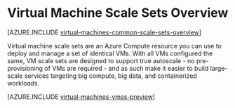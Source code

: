 <!-- deleted in Global -->

<properties
	pageTitle="Virtual Machine Scale Sets Overview | Azure"
	description="Learn more about Virtual Machine Scale Sets"
	services="virtual-machines-windows"
	documentationCenter=""
	authors="gbowerman"
	manager="timlt"
	editor=""
	tags="azure-resource-manager"/>

<tags
	ms.service="virtual-machines-windows"
	ms.date="11/11/2015"
	wacn.date=""/>

# Virtual Machine Scale Sets Overview



[AZURE.INCLUDE [virtual-machines-common-scale-sets-overview](../../includes/virtual-machines-common-scale-sets-overview.md)]

Virtual machine scale sets are an Azure Compute resource you can use to deploy and manage a set of identical VMs. With all VMs configured the same, VM scale sets are designed to support true autoscale - no pre-provisioning of VMs are required - and as such make it easier to build large-scale services targeting big compute, big data, and containerized workloads.

[AZURE.INCLUDE [virtual-machines-vmss-preview](../../includes/virtual-machines-vmss-preview-ps-include.md)]
